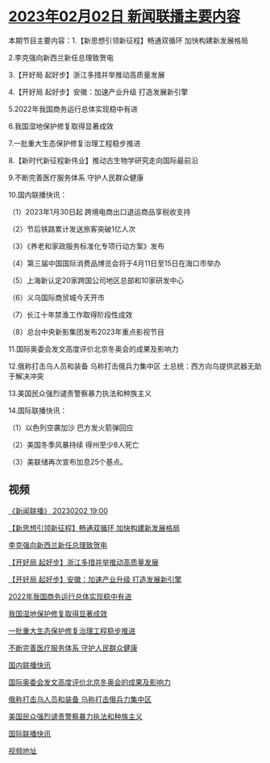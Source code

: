 # [2023年02月02日 新闻联播主要内容](https://tv.cctv.com/lm/xwlb/day/20230202.shtml)

本期节目主要内容：1.【新思想引领新征程】畅通双循环 加快构建新发展格局

2.李克强向新西兰新任总理致贺电

3.【开好局 起好步】浙江多措并举推动高质量发展

4.【开好局 起好步】安徽：加速产业升级 打造发展新引擎

5.2022年我国商务运行总体实现稳中有进

6.我国湿地保护修复取得显著成效

7.一批重大生态保护修复治理工程稳步推进

8.【新时代新征程新伟业】推动古生物学研究走向国际最前沿

9.不断完善医疗服务体系 守护人民群众健康

10.国内联播快讯：

（1）2023年1月30日起 跨境电商出口退运商品享税收支持

（2）节后铁路累计发送旅客突破1亿人次

（3）《养老和家政服务标准化专项行动方案》发布

（4）第三届中国国际消费品博览会将于4月11日至15日在海口市举办

（5）上海新认定20家跨国公司地区总部和10家研发中心

（6）义乌国际商贸城今天开市

（7）长江十年禁渔工作取得阶段性成效

（8）总台中央新影集团发布2023年重点影视节目

11.国际奥委会发文高度评价北京冬奥会的成果及影响力

12.俄称打击乌人员和装备 乌称打击俄兵力集中区 土总统：西方向乌提供武器无助于解决冲突

13.美国民众强烈谴责警察暴力执法和种族主义

14.国际联播快讯：

（1）以色列空袭加沙 巴方发火箭弹回应

（2）美国冬季风暴持续 得州至少8人死亡

（3）美联储再次宣布加息25个基点。

## 视频

[《新闻联播》 20230202 19:00](https://tv.cctv.com/2023/02/02/VIDED1ejmMJUSaY92drE03EU230202.shtml)

[【新思想引领新征程】畅通双循环 加快构建新发展格局](https://tv.cctv.com/2023/02/02/VIDEoPLk5j8qdnFpxcWavOU8230202.shtml)

[李克强向新西兰新任总理致贺电](https://tv.cctv.com/2023/02/02/VIDE9Rvnyy1VCn3rfqwMT6ND230202.shtml)

[【开好局 起好步】浙江多措并举推动高质量发展](https://tv.cctv.com/2023/02/02/VIDErfR5pIG2aZUdMcjQZa2Z230202.shtml)

[【开好局 起好步】安徽：加速产业升级 打造发展新引擎](https://tv.cctv.com/2023/02/02/VIDEfc3aGoyg5aVFtTkgFkEG230202.shtml)

[2022年我国商务运行总体实现稳中有进](https://tv.cctv.com/2023/02/02/VIDESELEOpfcGa3MiQS2o9Bk230202.shtml)

[我国湿地保护修复取得显著成效](https://tv.cctv.com/2023/02/02/VIDEN4K34TL3PhVvKQbwTrge230202.shtml)

[一批重大生态保护修复治理工程稳步推进](https://tv.cctv.com/2023/02/02/VIDEgjej0dmhD3d6GSfFgGkL230202.shtml)

[不断完善医疗服务体系 守护人民群众健康](https://tv.cctv.com/2023/02/02/VIDEddnQbQg3ulvGmHUvl3B7230202.shtml)

[国内联播快讯](https://tv.cctv.com/2023/02/02/VIDEDEC1xPjK4h4XefvqIm6d230202.shtml)

[国际奥委会发文高度评价北京冬奥会的成果及影响力](https://tv.cctv.com/2023/02/02/VIDEPkIjM0kummPto6LyIcTm230202.shtml)

[俄称打击乌人员和装备 乌称打击俄兵力集中区](https://tv.cctv.com/2023/02/02/VIDEZMwtriuIDKs78eLoDx0B230202.shtml)

[美国民众强烈谴责警察暴力执法和种族主义](https://tv.cctv.com/2023/02/02/VIDEKEkukBp6jK0xh5G8FxSn230202.shtml)

[国际联播快讯](https://tv.cctv.com/2023/02/02/VIDEZyYgxoXkErMuoeb8aGRl230202.shtml)

[视频地址](https://tv.cctv.com/lm/xwlb/day/20230202.shtml) 

